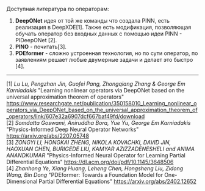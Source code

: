 Доступная литература по операторам:  
1) **DeepONet** идея от той же команды что создала PINN, есть реализация в DeepXDE[1]. Также есть модификация, позволяющая обучать оператор без входных данных с помощью идеи PINN - PIDeepONet [2].
2) **PINO** - почитать[3].
3) **PDEformer** - сложно устроенная технология, но по сути оператор, по заявлениям решает любые двумерные задачи и делает это быстро [4].
---
[1] *Lu Lu, Pengzhan Jin, Guofei Pang, Zhongqiang Zhang & George Em Karniadakis* "Learning nonlinear operators via DeepONet based on the universal approximation theorem of operators" <https://www.researchgate.net/publication/350158010_Learning_nonlinear_operators_via_DeepONet_based_on_the_universal_approximation_theorem_of_operators/link/607e32a6907dcf667baf49fd/download>  
[2] *Somdatta Goswami, Aniruddha Bora, Yue Yu, George Em Karniadakis* "Physics-Informed Deep Neural Operator Networks" <https://arxiv.org/abs/2207.05748>  
[3] *ZONGYI LI, HONGKAI ZHENG, NIKOLA KOVACHKI, DAVID JIN, HAOXUAN CHEN, BURIGEDE LIU, KAMYAR AZIZZADENESHELI and ANIMA ANANDKUMAR* "Physics-Informed Neural Operator for Learning Partial Differential Equations" <https://dl.acm.org/doi/pdf/10.1145/3648506>  
[4] *Zhanhong Ye, Xiang Huang, Leheng Chen, Hongsheng Liu, Zidong Wang, Bin Dong* "PDEformer: Towards a Foundation Model for One-Dimensional Partial Differential Equations" <https://arxiv.org/abs/2402.12652>  
